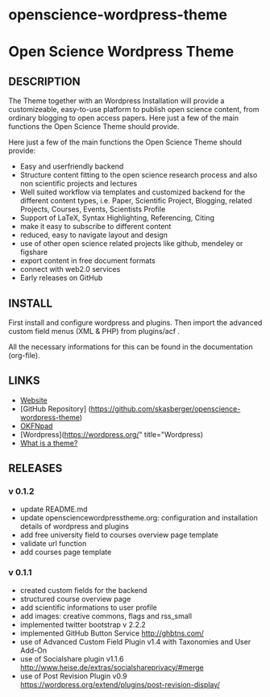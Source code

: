 openscience-wordpress-theme
===========================

# Open Science Wordpress Theme

## DESCRIPTION
The Theme together with an Wordpress Installation will provide a customizeable, easy-to-use platform to publish open science content, from ordinary blogging to open access papers. Here just a few of the main functions the Open Science Theme should provide.

Here just a few of the main functions the Open Science Theme should provide:
* Easy and userfriendly backend
* Structure content fitting to the open science research process and also non scientific projects and lectures
* Well suited workflow via templates and customized backend for the different content types, i.e. Paper, Scientific Project, Blogging, related Projects, Courses, Events, Scientists Profile
* Support of LaTeX, Syntax Highlighting, Referencing, Citing
* make it easy to subscribe to different content
* reduced, easy to navigate layout and design
* use of other open science related projects like github, mendeley or figshare
* export content in free document formats
* connect with web2.0 services
* Early releases on GitHub

## INSTALL
First install and configure wordpress and plugins. Then import the advanced custom field menus (XML & PHP) from plugins/acf . 

All the necessary informations for this can be found in the documentation (org-file).

## LINKS
- [Website](http://openscience.alpine-geckos.at/projects/open-science-wordpress-theme)
- [GitHub Repository] (https://github.com/skasberger/openscience-wordpress-theme)
- [OKFNpad](http://okfnpad.org/openscience-project-wordpresstheme)
- [Wordpress](https://wordpress.org/" title="Wordpress)
- [What is a theme?](https://codex.wordpress.org/Using_Themes)

## RELEASES

### v 0.1.2
- update README.md
- update opensciencewordpresstheme.org: configuration and installation details of wordpress and plugins
- add free university field to courses overview page template
- validate url function
- add courses page template

### v 0.1.1
- created custom fields for the backend
- structured course overview page
- add scientific informations to user profile
- add images: creative commons, flags and rss_small	
- implemented twitter bootstrap v 2.2.2
- implemented GitHub Button Service  http://ghbtns.com/
- use of Advanced Custom Field Plugin v1.4 with Taxonomies and User Add-On
- use of Socialshare plugin v1.1.6 http://www.heise.de/extras/socialshareprivacy/#merge
- use of Post Revision Plugin v0.9 https://wordpress.org/extend/plugins/post-revision-display/ 


